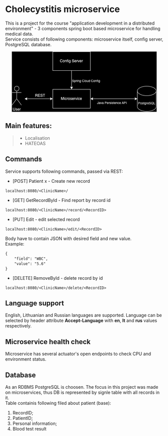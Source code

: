 # Cholecystitis microservice
This is a project for the course "application development in a distributed environment" - 3 components spring boot based microservice for handling medical data. \
Service consists of following components: microservice itself, config server, PostgreSQL database.

<p align="center">
<img src="images/diagram.png"></img>
</p>

## Main features:
> * Localisation
> * HATEOAS
## Commands
Service supports following commands, passed via REST:
* [POST] Patient x - Create new record 
```
localhost:8080/<ClinicName>/
```
* [GET]  GetRecordById - Find report by record id
```
localhost:8080/<ClinicName>/record/<RecordID>
```
* [PUT]  Edit - edit selected record
```
localhost:8080/<ClinicName>/edit/<RecordID>
```
Body have to contain JSON with desired field and new value.
\
Example:
```
{
    "field": "WBC",
    "value": "5.6"
}
```
* [DELETE]  RemoveById - delete record by id
```
localhost:8080/<ClinicName>/delete/<RecordID>
```

## Language support
English, Lithuanian and Russian languages are supported. Language can be selected by header attribute __Accept-Language__ with __en__, __lt__ and __rus__ values respectively.

## Microservice health check
Microservice has several actuator's open endpoints to check CPU and environment status.

## Database
As an RDBMS PostgreSQL is choosen. The focus in this project was made on microservices, thus DB is represented by signle table with all records in it. \
Table containis following filed about patient (base):

1. RecordID;
2. PatientID;
3. Personal information;
4. Blood test result

